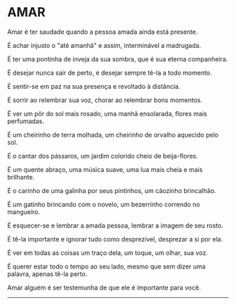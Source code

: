 # AMAR 

Amar é ter saudade quando a pessoa amada ainda está presente.

É achar injusto o "até amanhã" e assim, interminável a madrugada.

É ter uma pontinha de inveja da sua sombra, que é sua eterna companheira.

É desejar nunca sair de perto, é desejar sempre tê-la a todo momento.

É sentir-se em paz na sua presença e revoltado à distância.

É sorrir ao relembrar sua voz, chorar ao relembrar bons momentos.

É ver um pôr do sol mais rosado, uma manhã ensolarada, flores mais perfumadas.

É um cheirinho de terra molhada, um cheirinho de orvalho aquecido pelo sol.

É o cantar dos pássaros, um jardim colorido cheio de beija-flores.

É um quente abraço, uma música suave, uma lua mais cheia e mais brilhante.

É o carinho de uma galinha por seus pintinhos, um cãozinho brincalhão.

É um gatinho brincando com o novelo, um bezerrinho correndo no mangueiro.

É esquecer-se e lembrar a amada pessoa, lembrar a imagem de seu rosto.

É tê-la importante e ignorar tudo como desprezível, desprezar a si por ela.

É ver em todas as coisas um traço dela, um toque, um olhar, sua voz.

É querer estar todo o tempo ao seu lado, mesmo que sem dizer uma palavra, apenas tê-la perto.

Amar alguém é ser testemunha de que ele é importante para você.

---
